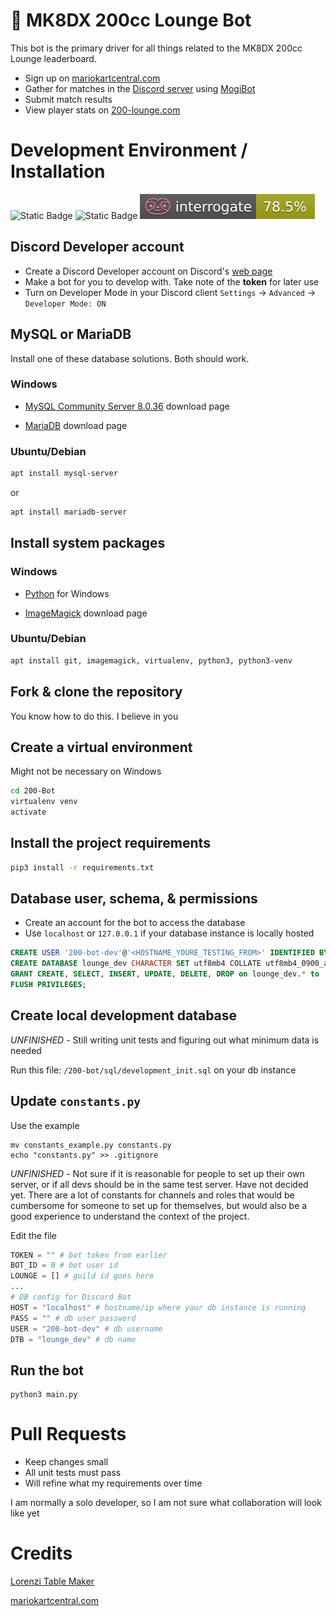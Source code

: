 # 🏁 MK8DX 200cc Lounge Bot
This bot is the primary driver for all things related to the MK8DX 200cc Lounge leaderboard.
- Sign up on [mariokartcentral.com](https://www.mariokartcentral.com/)
- Gather for matches in the [Discord server](discord.gg/uR3rRzsjhk) using [MogiBot](https://255mp.github.io/)
- Submit match results
- View player stats on [200-lounge.com](https://200-lounge.com)

# Development Environment / Installation
![Static Badge](https://img.shields.io/badge/python-3.10-yellow?style=flat-square&logo=python&logoColor=white)
![Static Badge](https://img.shields.io/badge/MySQL-8.0.36-blue?style=flat-square&logo=mysql&logoColor=white)
![docstr-cov](./badges/interrogate_badge.svg)


## Discord Developer account

- Create a Discord Developer account on Discord's [web page](https://discord.com/developers/docs/) 
- Make a bot for you to develop with. Take note of the **token** for later use
- Turn on Developer Mode in your Discord client `Settings` -> `Advanced` -> `Developer Mode: ON`

## MySQL or MariaDB

Install one of these database solutions. Both should work.

### Windows

- [MySQL Community Server 8.0.36](https://dev.mysql.com/downloads/mysql/) download page

- [MariaDB](https://mariadb.org/download) download page

### Ubuntu/Debian

```bash
apt install mysql-server
```
or

```bash
apt install mariadb-server
```

## Install system packages

### Windows

- [Python](https://www.python.org/downloads/windows/) for Windows

- [ImageMagick](https://imagemagick.org/script/download.php) download page

### Ubuntu/Debian

```bash
apt install git, imagemagick, virtualenv, python3, python3-venv
```

## Fork & clone the repository

You know how to do this. I believe in you

## Create a virtual environment

Might not be necessary on Windows

```bash
cd 200-Bot
virtualenv venv
activate
```

## Install the project requirements

```bash
pip3 install -r requirements.txt
```

## Database user, schema, & permissions

- Create an account for the bot to access the database
- Use `localhost` or `127.0.0.1` if your database instance is locally hosted

```sql
CREATE USER '200-bot-dev'@'<HOSTNAME_YOURE_TESTING_FROM>' IDENTIFIED BY '<YOUR_PASSWORD_HERE>';
CREATE DATABASE lounge_dev CHARACTER SET utf8mb4 COLLATE utf8mb4_0900_ai_ci;
GRANT CREATE, SELECT, INSERT, UPDATE, DELETE, DROP on lounge_dev.* to '200-bot-dev'@'<HOSTNAME_YOURE_TESTING_FROM>';
FLUSH PRIVILEGES;
```

## Create local development database

*UNFINISHED* - Still writing unit tests and figuring out what minimum data is needed

Run this file: `/200-bot/sql/development_init.sql` on your db instance

## Update `constants.py`

Use the example

```
mv constants_example.py constants.py
echo "constants.py" >> .gitignore
```

*UNFINISHED* - Not sure if it is reasonable for people to set up their own server, or if all devs should be in the same test server. Have not decided yet. There are a lot of constants for channels and roles that would be cumbersome for someone to set up for themselves, but would also be a good experience to understand the context of the project.

Edit the file

```py
TOKEN = "" # bot token from earlier
BOT_ID = 0 # bot user id
LOUNGE = [] # guild id goes here
...
# DB config for Discord Bot
HOST = "localhost" # hostname/ip where your db instance is running
PASS = "" # db user password
USER = "200-bot-dev" # db username
DTB = "lounge_dev" # db name
```

## Run the bot

```
python3 main.py
```

# Pull Requests

- Keep changes small
- All unit tests must pass
- Will refine what my requirements over time

I am normally a solo developer, so I am not sure what collaboration will look like yet

# Credits
[Lorenzi Table Maker](https://github.com/hlorenzi/mk8d_ocr)

[mariokartcentral.com](https://www.mariokartcentral.com/)
